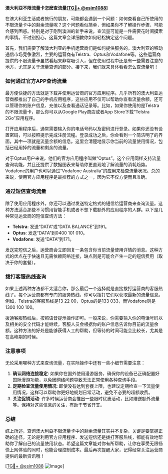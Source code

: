 **澳大利亞不限流量卡怎麽查流量[[TG💪+ @esim1088](https://t.me/s/esim1088)]**

在澳大利亚生活或者旅行的朋友，可能都会遇到一个问题：如何查看自己所使用的不限流量卡中的剩余流量呢？这个问题看似简单，但如果你不了解操作步骤，可能会感到困惑。特别是对于刚到澳洲的新手来说，查流量可能是一件需要花时间摸索的事情。不过别担心，这篇文章会详细教你如何轻松搞定这个问题。

首先，我们需要了解澳大利亚的手机运营商们是如何提供服务的。澳大利亚的移动通信市场竞争激烈，主要的运营商有Telstra、Optus和Vodafone等。这些运营商提供的不限流量卡虽然看起来非常吸引人，但在使用过程中还是有一些需要注意的地方，尤其是关于流量查询的部分。接下来，我们就来具体看看怎么查流量吧！

### 如何通过官方APP查询流量

最方便快捷的方法就是下载并使用运营商的官方应用程序。几乎所有的澳大利亚运营商都推出了自己的手机应用程序，这些应用不仅可以帮助你查看流量余额，还可以管理你的账户信息、充值以及查看通话记录等。比如，如果你使用的是Telstra的不限流量卡，那么你可以从Google Play商店或者App Store下载“Telstra 2Go”应用程序。

打开应用程序后，通常需要输入你的电话号码以及密码进行登录。如果你还没有设置密码，可以按照提示完成注册流程。登录成功之后，你会看到一个简洁明了的界面，其中一项就是流量余额的信息。这里会清楚地显示你当前的流量使用情况，包括已经用掉的流量和剩余的流量。

对于Optus用户来说，他们的官方应用程序叫做“Optus”。这个应用同样支持流量查询功能，并且还提供了数据图表来帮助你更直观地了解流量的消耗趋势。Vodafone的用户也可以通过“Vodafone Australia”的应用来检查流量状况。总的来说，使用官方应用程序是最推荐的方式之一，因为它不仅方便而且准确。

### 通过短信查询流量

除了使用应用程序外，你还可以通过发送特定格式的短信给运营商来查询流量。这种方法适合那些不习惯用智能手机或者不想下载额外的应用程序的人群。以下是几种常见运营商的短信查询方法：

- **Telstra**: 发送“DATA”或“DATA BALANCE”到191。
- **Optus**: 发送“DATA”到0400 101 010。
- **Vodafone**: 发送“DATA”到171。

发送完短信之后，运营商会立即回复一条包含你当前流量使用详情的消息。这种方式的优点在于快速且无需依赖网络连接，缺点则是可能会产生一定的短信费用（取决于你的套餐）。

### 拨打客服热线查询

如果上述两种方法都不太适合你，那么最后一个选择就是直接拨打运营商的客服热线了。每个运营商都有专门的服务热线，你可以拨打它们以获取最新的流量信息。例如，Telstra的客服热线是13 22 00，Optus的是133 033，而Vodafone则是1300 100 100。

拨通客服热线后，按照语音提示操作即可。一般来说，你需要输入你的电话号码以及相关的安全代码才能继续。客服人员会根据你的账户信息告诉你目前的流量余额。这种方法的好处是能够获得人工的帮助，但等待的时间可能会比较长，尤其是在高峰期的时候。

### 注意事项

无论采用哪种方式来查询流量，在实际操作中还有一些小细节需要注意：

1. **确认网络连接稳定**: 如果你在国外使用漫游服务，确保你的设备已正确配置好国际漫游功能，以免因网络问题导致无法正常使用各种查询手段。
2. **定期检查流量使用情况**: 即使没有达到套餐上限，也建议定期检查一下流量使用情况，这样可以帮助你更好地规划日常活动，避免不必要的超额收费。
3. **关注促销活动**: 许多时候运营商会推出一些限时优惠活动，比如赠送额外流量等。保持对这些信息的关注，有助于节省开支。

### 总结

综上所述，查询澳大利亞不限流量卡中的剩余流量其实并不复杂，关键是要掌握正确的途径。无论是利用官方应用程序、发送短信还是拨打客服热线，都能有效地帮助你了解自己的流量使用状态。希望这篇文章能对你有所帮助，让你在享受无限畅快上网体验的同时，也能合理控制成本。最后再次提醒大家，记得经常关注运营商提供的最新资讯哦！

[[TG💪+ @esim1088](https://t.me/s/esim1088) ![Image](https://i.postimg.cc/4NQfJmqS/Snipaste-2025-05-13-00-14-12.png)]